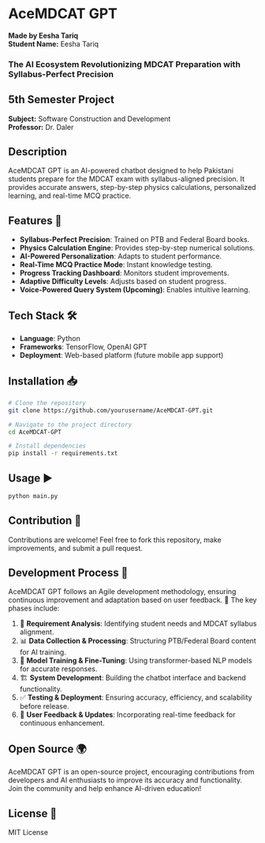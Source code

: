# AceMDCAT GPT

**Made by Eesha Tariq**  
**Student Name:** Eesha Tariq

### The AI Ecosystem Revolutionizing MDCAT Preparation with Syllabus-Perfect Precision

## 5th Semester Project
**Subject:** Software Construction and Development  
**Professor:** Dr. Daler  

## Description
AceMDCAT GPT is an AI-powered chatbot designed to help Pakistani students prepare for the MDCAT exam with syllabus-aligned precision. It provides accurate answers, step-by-step physics calculations, personalized learning, and real-time MCQ practice.

## Features 🚀
- **Syllabus-Perfect Precision**: Trained on PTB and Federal Board books.
- **Physics Calculation Engine**: Provides step-by-step numerical solutions.
- **AI-Powered Personalization**: Adapts to student performance.
- **Real-Time MCQ Practice Mode**: Instant knowledge testing.
- **Progress Tracking Dashboard**: Monitors student improvements.
- **Adaptive Difficulty Levels**: Adjusts based on student progress.
- **Voice-Powered Query System (Upcoming)**: Enables intuitive learning.

## Tech Stack 🛠️
- **Language**: Python
- **Frameworks**: TensorFlow, OpenAI GPT
- **Deployment**: Web-based platform (future mobile app support)

## Installation 📥
```bash
# Clone the repository
git clone https://github.com/yourusername/AceMDCAT-GPT.git

# Navigate to the project directory
cd AceMDCAT-GPT

# Install dependencies
pip install -r requirements.txt
```

## Usage ▶️
```bash
python main.py
```

## Contribution 🤝
Contributions are welcome! Feel free to fork this repository, make improvements, and submit a pull request.

## Development Process 🔄
AceMDCAT GPT follows an Agile development methodology, ensuring continuous improvement and adaptation based on user feedback. 🚀 The key phases include:
1. 📝 **Requirement Analysis**: Identifying student needs and MDCAT syllabus alignment.
2. 📊 **Data Collection & Processing**: Structuring PTB/Federal Board content for AI training.
3. 🤖 **Model Training & Fine-Tuning**: Using transformer-based NLP models for accurate responses.
4. 🏗️ **System Development**: Building the chatbot interface and backend functionality.
5. ✅ **Testing & Deployment**: Ensuring accuracy, efficiency, and scalability before release.
6. 🔄 **User Feedback & Updates**: Incorporating real-time feedback for continuous enhancement.

## Open Source 🌍
AceMDCAT GPT is an open-source project, encouraging contributions from developers and AI enthusiasts to improve its accuracy and functionality. Join the community and help enhance AI-driven education!

## License 📜
MIT License
